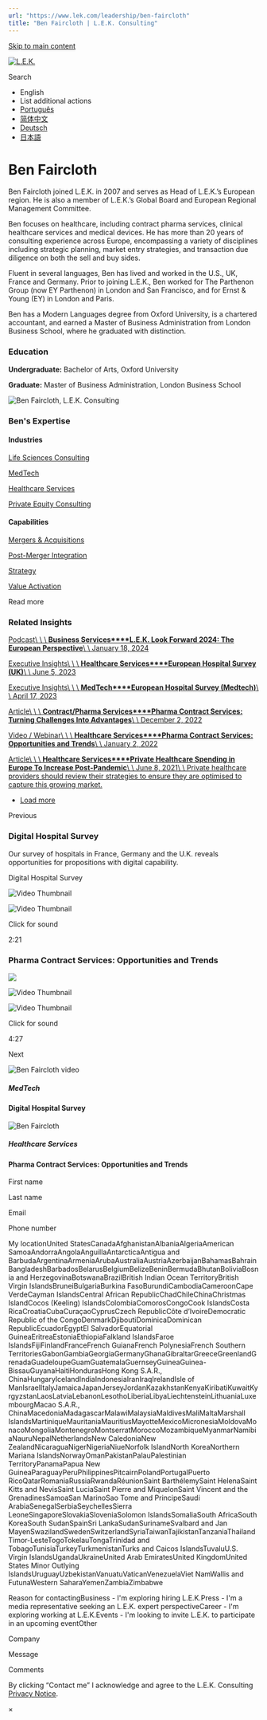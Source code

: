 ```yaml
---
url: "https://www.lek.com/leadership/ben-faircloth"
title: "Ben Faircloth | L.E.K. Consulting"
---
```


[Skip to main content](https://www.lek.com/leadership/ben-faircloth#main-content)

[![L.E.K.](https://www.lek.com/themes/lek/images/new-logo.svg)](https://www.lek.com/ "L.E.K.")

Search

- English
- List additional actions
- [Português](https://www.lek.com/pt-br/lek-brazil)
- [简体中文](https://www.lek.com/zh-hant/lek-china)
- [Deutsch](https://www.lek.com/de/lek-germany)
- [日本語](https://www.lek.com/ja/lek-japan)

# Ben Faircloth

Ben Faircloth joined L.E.K. in 2007 and serves as Head of L.E.K.’s European region. He is also a member of L.E.K.’s Global Board and European Regional Management Committee.

Ben focuses on healthcare, including contract pharma services, clinical healthcare services and medical devices. He has more than 20 years of consulting experience across Europe, encompassing a variety of disciplines including strategic planning, market entry strategies, and transaction due diligence on both the sell and buy sides.

Fluent in several languages, Ben has lived and worked in the U.S., UK, France and Germany. Prior to joining L.E.K., Ben worked for The Parthenon Group (now EY Parthenon) in London and San Francisco, and for Ernst & Young (EY) in London and Paris.

Ben has a Modern Languages degree from Oxford University, is a chartered accountant, and earned a Master of Business Administration from London Business School, where he graduated with distinction.

### Education

**Undergraduate:** Bachelor of Arts, Oxford University

**Graduate:** Master of Business Administration, London Business School

![Ben Faircloth, L.E.K. Consulting](https://www.lek.com/sites/default/files/profile-images/ben-faircloth_web-gmc.jpg)

### Ben's Expertise

#### Industries

[Life Sciences Consulting](https://www.lek.com/industries/life-sciences-pharma)

[MedTech](https://www.lek.com/industries/medtech)

[Healthcare Services](https://www.lek.com/industries/healthcare-services)

[Private Equity Consulting](https://www.lek.com/industries/private-equity-pe)

#### Capabilities

[Mergers & Acquisitions](https://www.lek.com/capabilities/mergers-acquisitions)

[Post-Merger Integration](https://www.lek.com/capabilities/organizational-strategy/post-merger-integration-pmi)

[Strategy](https://www.lek.com/capabilities/strategy)

[Value Activation](https://www.lek.com/capabilities/organizational-strategy/value-activation)

Read more

### Related Insights

[Podcast\\
\\
\\
**Business Services****L.E.K. Look Forward 2024: The European Perspective**\\
\\
January 18, 2024](https://www.lek.com/insights/all/eu/po/lek-look-forward-2024-european-perspective)

[Executive Insights\\
\\
\\
**Healthcare Services****European Hospital Survey (UK)**\\
\\
June 5, 2023](https://www.lek.com/insights/hea/eu/ei/european-hospital-survey-uk)

[Executive Insights\\
\\
\\
**MedTech****European Hospital Survey (Medtech)**\\
\\
April 17, 2023](https://www.lek.com/insights/hea/eu/ei/european-hospital-survey-medtech)

[Article\\
\\
\\
**Contract/Pharma Services****Pharma Contract Services: Turning Challenges Into Advantages**\\
\\
December 2, 2022](https://www.lek.com/insights/hea/eu/ar/pharma-contract-services-turning-challenges-advantages)

[Video / Webinar\\
\\
\\
**Healthcare Services****Pharma Contract Services: Opportunities and Trends**\\
\\
January 2, 2022](https://www.lek.com/insights/vd/pharma-contract-services-opportunities-trends)

[Article\\
\\
\\
**Healthcare Services****Private Healthcare Spending in Europe To Increase Post-Pandemic**\\
\\
June 8, 2021\\
\\
Private healthcare providers should review their strategies to ensure they are optimised to capture this growing market.](https://www.lek.com/insights/ar/private-healthcare-spending-europe-increase-post-pandemic)

- [Load more](https://www.lek.com/leadership/ben-faircloth?page=1 "Load more items")

Previous

### Digital Hospital Survey

Our survey of hospitals in France, Germany and the U.K. reveals opportunities for propositions with digital capability.


Digital Hospital Survey

![Video Thumbnail](https://fast.wistia.net/embed/medias/mwpu2cp2zq/swatch)

![Video Thumbnail](https://embed-ssl.wistia.com/deliveries/add79c17943019ab0fd59bfa94dfeef2bed66ac3.webp?image_crop_resized=1920x1080)

Click for sound

2:21

### Pharma Contract Services: Opportunities and Trends

![](https://fast.wistia.com/embed/medias/l11nc2c2s9/swatch)

![Video Thumbnail](https://fast.wistia.net/embed/medias/l11nc2c2s9/swatch)

![Video Thumbnail](https://embed-ssl.wistia.com/deliveries/1811a4ab3367a255b8234967d2b8a90bd3f6710e.webp?image_crop_resized=1920x1080)

Click for sound

4:27

Next

![Ben Faircloth video](https://www.lek.com/sites/default/files/teaser-images/Ben-Faircloth-teaser-image.png)

##### MedTech

#### Digital Hospital Survey

![Ben Faircloth](https://www.lek.com/sites/default/files/teaser-images/Ben-Faircloth-Invest-in-Health.png)

##### Healthcare Services

#### Pharma Contract Services: Opportunities and Trends

First name

Last name

Email

Phone number

My locationUnited StatesCanadaAfghanistanAlbaniaAlgeriaAmerican SamoaAndorraAngolaAnguillaAntarcticaAntigua and BarbudaArgentinaArmeniaArubaAustraliaAustriaAzerbaijanBahamasBahrainBangladeshBarbadosBelarusBelgiumBelizeBeninBermudaBhutanBoliviaBosnia and HerzegovinaBotswanaBrazilBritish Indian Ocean TerritoryBritish Virgin IslandsBruneiBulgariaBurkina FasoBurundiCambodiaCameroonCape VerdeCayman IslandsCentral African RepublicChadChileChinaChristmas IslandCocos (Keeling) IslandsColombiaComorosCongoCook IslandsCosta RicaCroatiaCubaCuraçaoCyprusCzech RepublicCôte d’IvoireDemocratic Republic of the CongoDenmarkDjiboutiDominicaDominican RepublicEcuadorEgyptEl SalvadorEquatorial GuineaEritreaEstoniaEthiopiaFalkland IslandsFaroe IslandsFijiFinlandFranceFrench GuianaFrench PolynesiaFrench Southern TerritoriesGabonGambiaGeorgiaGermanyGhanaGibraltarGreeceGreenlandGrenadaGuadeloupeGuamGuatemalaGuernseyGuineaGuinea-BissauGuyanaHaitiHondurasHong Kong S.A.R., ChinaHungaryIcelandIndiaIndonesiaIranIraqIrelandIsle of ManIsraelItalyJamaicaJapanJerseyJordanKazakhstanKenyaKiribatiKuwaitKyrgyzstanLaosLatviaLebanonLesothoLiberiaLibyaLiechtensteinLithuaniaLuxembourgMacao S.A.R., ChinaMacedoniaMadagascarMalawiMalaysiaMaldivesMaliMaltaMarshall IslandsMartiniqueMauritaniaMauritiusMayotteMexicoMicronesiaMoldovaMonacoMongoliaMontenegroMontserratMoroccoMozambiqueMyanmarNamibiaNauruNepalNetherlandsNew CaledoniaNew ZealandNicaraguaNigerNigeriaNiueNorfolk IslandNorth KoreaNorthern Mariana IslandsNorwayOmanPakistanPalauPalestinian TerritoryPanamaPapua New GuineaParaguayPeruPhilippinesPitcairnPolandPortugalPuerto RicoQatarRomaniaRussiaRwandaRéunionSaint BarthélemySaint HelenaSaint Kitts and NevisSaint LuciaSaint Pierre and MiquelonSaint Vincent and the GrenadinesSamoaSan MarinoSao Tome and PrincipeSaudi ArabiaSenegalSerbiaSeychellesSierra LeoneSingaporeSlovakiaSloveniaSolomon IslandsSomaliaSouth AfricaSouth KoreaSouth SudanSpainSri LankaSudanSurinameSvalbard and Jan MayenSwazilandSwedenSwitzerlandSyriaTaiwanTajikistanTanzaniaThailandTimor-LesteTogoTokelauTongaTrinidad and TobagoTunisiaTurkeyTurkmenistanTurks and Caicos IslandsTuvaluU.S. Virgin IslandsUgandaUkraineUnited Arab EmiratesUnited KingdomUnited States Minor Outlying IslandsUruguayUzbekistanVanuatuVaticanVenezuelaViet NamWallis and FutunaWestern SaharaYemenZambiaZimbabwe

Reason for contactingBusiness - I'm exploring hiring L.E.K.Press - I'm a media representative seeking an L.E.K. expert perspectiveCareer - I'm exploring working at L.E.K.Events - I'm looking to invite L.E.K. to participate in an upcoming eventOther

Company

Message

Comments

By clicking “Contact me” I acknowledge and agree to the L.E.K. Consulting [Privacy Notice](https://www.lek.com/lek-consulting-privacy-policy).

×